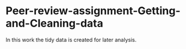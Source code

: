 # Peer-review-assignment-Getting-and-Cleaning-data
In this work the tidy data is created for later analysis. 
